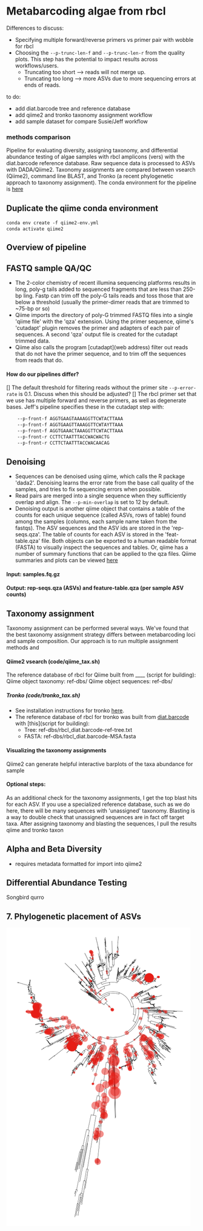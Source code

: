 # Metabarcoding algae from rbcl 

Differences to discuss:
- Specifying multiple forward/reverse primers vs primer pair with wobble for rbcl
- Choosing the ```--p-trunc-len-f``` and ```--p-trunc-len-r``` from the quality plots. This step has the potential to impact results across workflows/users. 
    - Truncating too short --> reads will not merge up. 
    - Truncating too long --> more ASVs due to more sequencing errors at ends of reads.  

to do:
- add diat.barcode tree and reference database 
- add qiime2 and tronko taxonomy assignment workflow
- add sample dataset for compare Susie/Jeff workflow

### methods comparison
Pipeline for evaluating diversity, assigning taxonomy, and differential abundance testing of algae samples with rbcl amplicons (vers) with the diat.barcode reference database. Raw sequence data is processed to ASVs with DADA/Qiime2. Taxonomy assignments are compared between vsearch (Qiime2), command line BLAST, and Tronko (a recent phylogenetic approach to taxonomy assignment). The conda environment for the pipeline is [here](qiime2-env.yml)   

## Duplicate the qiime conda environment
```
conda env create -f qiime2-env.yml  
conda activate qiime2  
```
## Overview of pipeline

## FASTQ sample QA/QC

- The 2-color chemistry of recent illumina sequencing platforms results in long, poly-g tails added to sequenced fragments that are less than 250-bp ling. Fastp can trim off the poly-G tails reads and toss those that are below a threshold (usually the primer-dimer reads that are trimmed to ~75-bp or so)
- Qiime imports the directory of poly-G trimmed FASTQ files into a single 'qiime file' with the 'qza' extension. Using the primer sequence, qiime's 'cutadapt' plugin removes the primer and adapters of each pair of sequences. A second 'qza' output file is created for the cutadapt trimmed data.
- Qiime also calls the program [cutadapt](web address) filter out reads that do not have the primer sequence, and to trim off the sequences from reads that do. 

#### How do our pipelines differ?
[] The default threshold for filtering reads without the primer site ```--p-error-rate``` is 0.1. Discuss when this should be adjusted?
[] The rbcl primer set that we use has multiple forward and reverse primers, as well as degenerate bases. Jeff's pipeline specifies these in the cutadapt step with:

```
    --p-front-f AGGTGAAGTAAAAGGTTCWTACTTAAA
    --p-front-f AGGTGAAGTTAAAGGTTCWTAYTTAAA
    --p-front-f AGGTGAAACTAAAGGTTCWTACTTAAA
    --p-front-r CCTTCTAATTTACCWACWACTG
    --p-front-r CCTTCTAATTTACCWACAACAG
```

## Denoising 
- Sequences can be denoised using qiime, which calls the R package 'dada2'. Denoising learns the error rate from the base call quality of the samples, and tries to fix sequencing errors when possible. 
- Read pairs are merged into a single sequence when they sufficiently overlap and align. The ```--p-min-overlap``` is set to 12 by default. 
- Denoising output is another qiime object that contains a table of the counts for each unique sequence (called ASVs, rows of table) found among the samples (columns, each sample name taken from the fastqs). The ASV sequences and the ASV ids are stored in the 'rep-seqs.qza'. The table of counts for each ASV is stored in the 'feat-table.qza' file. Both objects can be exported to a human readable format (FASTA) to visually inspect the sequences and tables. Or, qiime has a number of summary functions that can be applied to the qza files. Qiime summaries and plots can be viewed [here](https://view.qiime2.org)

#### Input: samples.fq.gz
#### Output: rep-seqs.qza (ASVs) and feature-table.qza (per sample ASV counts)

## Taxonomy assignment 
Taxonomy assignment can be performed several ways. We've found that the best taxonomy assignment strategy differs between metabarcoding loci and sample composition. Our approach is to run multiple assignment methods and  

#### Qiime2 vsearch (code/qiime_tax.sh)
The reference database of rbcl for Qiime built from ____ (script for building): 
Qiime object taxonomy: ref-dbs/
Qiime object sequences: ref-dbs/

##### Tronko (code/tronko_tax.sh)
- See installation instructions for tronko [here](https://github.com/lpipes/tronko). 
- The reference database of rbcl for tronko was built from [diat.barcode](https://github.com/fkeck/diatbarcode) with [this](script for building): 
    - Tree: ref-dbs/rbcl_diat.barcode-ref-tree.txt
    - FASTA: ref-dbs/rbcl_diat.barcode-MSA.fasta

#### Visualizing the taxonomy assignments
Qiime2 can generate helpful interactive barplots of the taxa abundance for sample 

#### Optional steps:
As an additional check for the taxonomy assignments, I get the top blast hits for each ASV. If you use a specialized reference database, such as we do here, there will be many sequences with 'unassigned' taxonomy. Blasting is a way to double check that unassigned sequences are in fact off target taxa. After assigning taxonomy and blasting the sequences, I pull the results qiime and tronko taxon  


## Alpha and Beta Diversity 
- requires metadata formatted for import into qiime2

## Differential Abundance Testing
Songbird
qurro

## 7. Phylogenetic placement of ASVs

![plot](plots/jplace.png)

